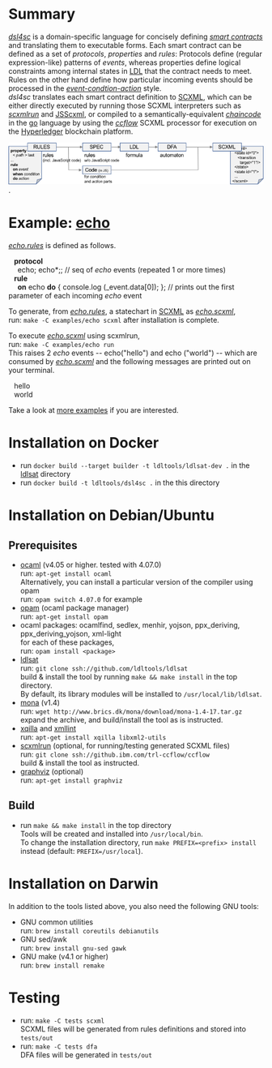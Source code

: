 # Summary
[*dsl4sc*](https://github.com/ldltools/dsl4sc) is a domain-specific language
for concisely defining [_smart contracts_](https://en.wikipedia.org/wiki/Smart\_contract) and translating them to executable forms.
Each smart contract can be defined as a set of _protocols_, _properties_ and _rules_:
Protocols define (regular expression-like) patterns of *events*,
whereas properties define logical constraints among internal states
in [LDL](https://www.cs.rice.edu/~vardi/) that the contract needs to meet.
Rules on the other hand define how particular incoming events should be processed
in the [_event-condtion-action_](https://en.wikipedia.org/wiki/Event_condition_action) style.  
*dsl4sc* translates each smart contract definition
to [SCXML](https://www.w3.org/TR/scxml/), which can be either directly executed
by running those SCXML interpreters
such as [_scxmlrun_](https://github.ibm.com/trl-ccflow/ccflow) and [JSScxml](https://jsscxml.org/),
or compiled to a semantically-equivalent [_chaincode_](http://hyperledger-fabric.readthedocs.io/en/latest/chaincode.html) in the [go](https://golang.org/) language
by using the [_ccflow_](https://github.ibm.com/trl-ccflow/ccflow) SCXML processor
for execution on the [Hyperledger](https://www.hyperledger.org/projects/fabric) blockchain platform.

![diagram](docs/images/diagram.png).

# Example: [echo](examples/echo/README.md)

[*echo.rules*](examples/echo/echo.rules) is defined as follows.

&ensp; **protocol**  
&ensp;&ensp; echo; echo\*;;  // seq of *echo* events (repeated 1 or more times)  
&ensp; **rule**  
&ensp;&ensp; **on** echo **do** { console.log (_event.data[0]); }; // prints out the first parameter of each incoming *echo* event

To generate, from [*echo.rules*](examples/echo/echo.rules), a statechart in [SCXML](https://www.w3.org/TR/scxml/)
as [*echo.scxml*](examples/echo/out/echo.scxml),  
run: `make -C examples/echo scxml` after installation is complete.

To execute [*echo.scxml*](examples/echo/out/echo.scxml) using scxmlrun,  
run: `make -C examples/echo run`  
This raises 2 *echo* events -- echo("hello") and echo ("world") -- which are consumed by [*echo.scxml*](examples/echo/out/echo.scxml)
and the following messages are printed out on your terminal.

&ensp; hello  
&ensp; world  

Take a look at [more examples](examples/README.md) if you are interested.

# Installation on Docker

- run `docker build --target builder -t ldltools/ldlsat-dev .` in the [ldlsat](https://github.com/ldltools/ldlsat) directory
- run `docker build -t ldltools/dsl4sc .` in the this directory

# Installation on Debian/Ubuntu
## Prerequisites
- [ocaml](https://ocaml.org) (v4.05 or higher. tested with 4.07.0)  
  run: `apt-get install ocaml`  
  Alternatively, you can install a particular version of the compiler using opam  
  run: `opam switch 4.07.0` for example
- [opam](https://opam.ocaml.org) (ocaml package manager)  
  run: `apt-get install opam`
- ocaml packages: ocamlfind, sedlex, menhir, yojson, ppx\_deriving, ppx\_deriving\_yojson, xml-light  
  for each of these packages,  
  run: `opam install <package>`
- [ldlsat](https://github.com/ldltools/ldlsat)  
  run: `git clone ssh://github.com/ldltools/ldlsat`  
  build & install the tool by running `make && make install` in the top directory.  
  By default, its library modules will be installed to `/usr/local/lib/ldlsat`.
- [mona](http://www.brics.dk/mona/) (v1.4)  
  run: `wget http://www.brics.dk/mona/download/mona-1.4-17.tar.gz`  
  expand the archive, and build/install the tool as is instructed.
- [xqilla](http://xqilla.sourceforge.net/) and [xmllint](http://xmlsoft.org/)  
  run: `apt-get install xqilla libxml2-utils`
- [scxmlrun](https://github.ibm.com/trl-ccflow/ccflow) (optional, for running/testing generated SCXML files)  
  run: `git clone ssh://github.ibm.com/trl-ccflow/ccflow`  
  build & install the tool as instructed.  
- [graphviz](http://www.graphviz.org/) (optional)  
  run: `apt-get install graphviz`

## Build
- run `make && make install` in the top directory  
  Tools will be created and installed into `/usr/local/bin`.  
  To change the installation directory,
  run `make PREFIX=<prefix> install` instead (default: `PREFIX=/usr/local`).

# Installation on Darwin
In addition to the tools listed above, you also need the following GNU tools:

- GNU common utilities  
  run: `brew install coreutils debianutils`
- GNU sed/awk  
  run: `brew install gnu-sed gawk`
- GNU make (v4.1 or higher)  
  run: `brew install remake`

# Testing
- run: `make -C tests scxml`  
  SCXML files will be generated from rules definitions and stored into `tests/out`
- run: `make -C tests dfa`  
  DFA files will be generated in `tests/out`
